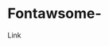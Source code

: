 # Fontawsome-
Link
  <script src="https://kit.fontawesome.com/c4759d8a3e.js" crossorigin="anonymous"></script>
